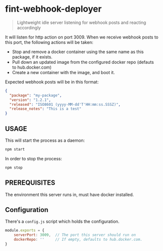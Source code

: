 # fint-webhook-deployer #

> Lightweight idle server listening for webhook posts and reacting accordingly

It will listen for http action on port 3009. When we receive webhook posts to this port, the following actions will be taken:
 
 * Stop and remove a docker container using the same name as this package, if it exists.
 * Pull down an updated image from the configured docker repo (defauts to hub.docker.com)
 * Create a new container with the image, and boot it. 


Expected webhook posts will be in this format:
```json
{
  "package": "my-package",
  "version": "1.2.1",
  "released": "ISO8601 (yyyy-MM-dd'T'HH:mm:ss.SSSZ)",
  "release_notes": "This is a test"
}
```

## USAGE ##

This will start the process as a daemon: 
```bash
npm start
```

In order to stop the process:
```bash
npm stop
```

## PREREQUISITES ##

The environment this server runs in, must have docker installed.

## Configuration ##

There's a `config.js` script which holds the configuration.

```javascript
module.exports = {
    serverPort: 3009,  // The port this server should run on
    dockerRepo: ''     // If empty, defaults to hub.docker.com. 
}
```